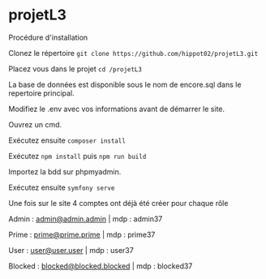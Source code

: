 # projetL3


Procédure d'installation

Clonez le répertoire `git clone https://github.com/hippot02/projetL3.git`

Placez vous dans le projet `cd /projetL3`

La base de données est disponible sous le nom de encore.sql dans le repertoire principal.

Modifiez le .env avec vos informations avant de démarrer le site.

Ouvrez un cmd.

Exécutez ensuite `composer install`

Exécutez `npm install` puis `npm run build`

Importez la bdd sur phpmyadmin.

Exécutez ensuite `symfony serve`

Une fois sur le site 4 comptes ont déjà été créer pour chaque rôle

Admin : admin@admin.admin | mdp : admin37

Prime : prime@prime.prime | mdp : prime37

User : user@user.user | mdp : user37

Blocked : blocked@blocked.blocked | mdp : blocked37
